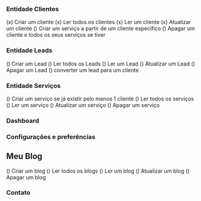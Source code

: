 ### Entidade Clientes

(x) Criar um cliente
(x) Ler todos os clientes
(x) Ler um cliente
(x) Atualizar um cliente
() Criar um serviço a partir de um cliente específico
() Apagar um cliente e todos os seus serviços se tiver

### Entidade Leads

() Criar um Lead
() Ler todos os Leads
() Ler um Lead
() Atualizar um Lead
() Apagar um Lead
() converter um lead para um cliente

### Entidade Serviços

() Criar um serviço se já existir pelo menos 1 cliente
() Ler todos os serviços
() Ler um serviço
() Atualizar um serviço
() Apagar um serviço

### Dashboard

### Configurações e preferências

## Meu Blog

() Criar um blog
() Ler todos os blogs
() Ler um blog
() Atualizar um blog
() Apagar um blog

### Contato
